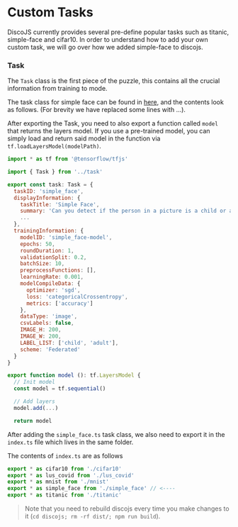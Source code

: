 # Custom Tasks

DiscoJS currently provides several pre-define popular tasks such as titanic, simple-face and cifar10. In order
to understand how to add your own custom task, we will go over how we added simple-face to discojs.

### Task

The `Task` class is the first piece of the puzzle, this contains all the crucial information from training to mode.

The task class for simple face can be found in [here](../discojs/src/tasks/simple_face.ts),
and the contents look as follows. (For brevity we have replaced some lines with ...).

After exporting the Task, you need to also export a function called `model` that returns the layers model. If you use a 
pre-trained model, you can simply load and return said model in the function via `tf.loadLayersModel(modelPath)`.

```js
import * as tf from '@tensorflow/tfjs'

import { Task } from '../task'

export const task: Task = {
  taskID: 'simple_face',
  displayInformation: {
    taskTitle: 'Simple Face',
    summary: 'Can you detect if the person in a picture is a child or an adult?',
    ...
  },
  trainingInformation: {
    modelID: 'simple_face-model',
    epochs: 50,
    roundDuration: 1,
    validationSplit: 0.2,
    batchSize: 10,
    preprocessFunctions: [],
    learningRate: 0.001,
    modelCompileData: {
      optimizer: 'sgd',
      loss: 'categoricalCrossentropy',
      metrics: ['accuracy']
    },
    dataType: 'image',
    csvLabels: false,
    IMAGE_H: 200,
    IMAGE_W: 200,
    LABEL_LIST: ['child', 'adult'],
    scheme: 'Federated'
  }
}

export function model (): tf.LayersModel {
  // Init model
  const model = tf.sequential()

  // Add layers
  model.add(...)

  return model
```

After adding the `simple_face.ts` task class, we also need to export it in the `index.ts` file which lives in the same folder.

The contents of `index.ts` are as follows

```js
export * as cifar10 from './cifar10'
export * as lus_covid from './lus_covid'
export * as mnist from './mnist'
export * as simple_face from './simple_face' // <---- 
export * as titanic from './titanic'
```

> Note that you need to rebuild discojs every time you make changes to it (`cd discojs; rm -rf dist/; npm run build`).
